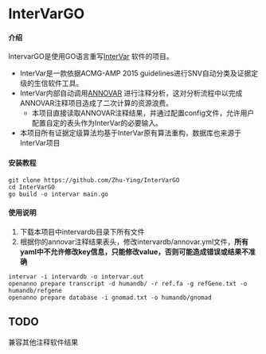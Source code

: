 # InterVarGO

#### 介绍

IntervarGO是使用GO语言重写[InterVar](https://github.com/WGLab/InterVar) 软件的项目。

- InterVar是一款依据ACMG-AMP 2015 guidelines进行SNV自动分类及证据定级的生信软件工具。
- InterVar内部自动调用[ANNOVAR](https://annovar.openbioinformatics.org/en/latest/) 进行注释分析，这对分析流程中以完成ANNOVAR注释项目造成了二次计算的资源浪费。
    - 本项目直接读取ANNOVAR注释结果，并通过配置config文件，允许用户配置自定的表头作为InterVar的必要输入。
- 本项目所有证据定级算法均基于InterVar原有算法重构，数据库也来源于InterVar项目

#### 安装教程

```shell
git clone https://github.com/Zhu-Ying/InterVarGO
cd InterVarGO
go build -o intervar main.go
```

#### 使用说明

1. 下载本项目中intervardb目录下所有文件
2. 根据你的annovar注释结果表头，修改intervardb/annovar.yml文件，**所有yaml中不允许修改key信息，只能修改value，否则可能造成错误或结果不准确**

```shell
intervar -i intervardb -o intervar.out 
openanno prepare transcript -d humandb/ -r ref.fa -g refGene.txt -o humandb/refgene
openanno prepare database -i gnomad.txt -o humandb/gnomad
```

## TODO

兼容其他注释软件结果